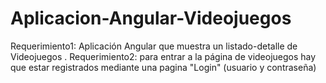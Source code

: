 # Aplicacion-Angular-Videojuegos
Requerimiento1: Aplicación Angular que muestra un listado-detalle de Videojuegos . Requerimiento2: para entrar a la página de videojuegos hay que estar registrados mediante una pagina "Login" (usuario y contraseña)
